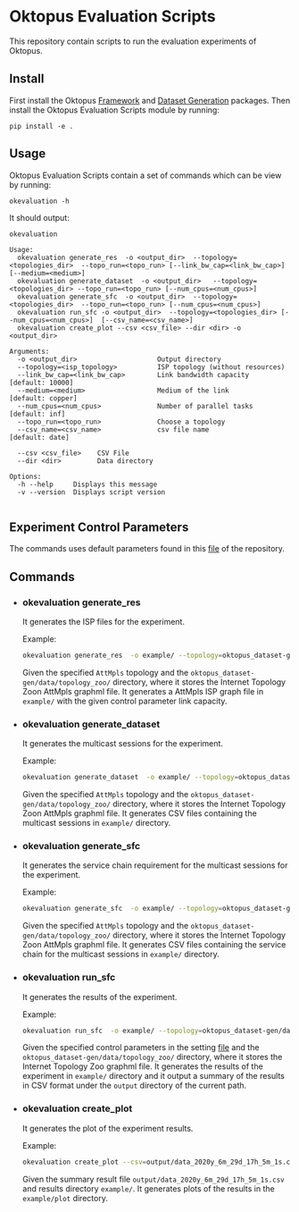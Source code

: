 # Oktopus Evaluation Scripts


This repository contain scripts to run the evaluation experiments of Oktopus.

## Install
First install the Oktopus [Framework](https://github.com/Oktopus-Multicast/oktopus_framework) and [Dataset Generation](https://github.com/Oktopus-Multicast/oktopus_dataset-gen) packages.
Then install the Oktopus Evaluation Scripts module by running:

    pip install -e .

## Usage

Oktopus Evaluation Scripts contain a set of commands which can be view by running:

    okevaluation -h

It should output:

```
okevaluation

Usage:
  okevaluation generate_res  -o <output_dir>  --topology=<topologies_dir>  --topo_run=<topo_run> [--link_bw_cap=<link_bw_cap>] [--medium=<medium>]  
  okevaluation generate_dataset  -o <output_dir>   --topology=<topologies_dir> --topo_run=<topo_run> [--num_cpus=<num_cpus>]
  okevaluation generate_sfc  -o <output_dir>  --topology=<topologies_dir>  --topo_run=<topo_run> [--num_cpus=<num_cpus>] 
  okevaluation run_sfc -o <output_dir>  --topology=<topologies_dir> [--num_cpus=<num_cpus>]  [--csv_name=<csv_name>]
  okevaluation create_plot --csv <csv_file> --dir <dir> -o <output_dir>

Arguments:
  -o <output_dir>                    Output directory                         
  --topology=<isp_topology>          ISP topology (without resources)          
  --link_bw_cap=<link_bw_cap>        Link bandwidth capacity                   [default: 10000]
  --medium=<medium>                  Medium of the link                        [default: copper]
  --num_cpus=<num_cpus>              Number of parallel tasks                  [default: inf]
  --topo_run=<topo_run>              Choose a topology                         
  --csv_name=<csv_name>              csv file name                             [default: date]
  
  --csv <csv_file>    CSV File
  --dir <dir>         Data directory
  
Options:
  -h --help     Displays this message
  -v --version  Displays script version


```

## Experiment Control Parameters

The commands uses default parameters found in this [file](https://github.com/oktopus-multicast/oktopus_eval-scripts/blob/master/okevaluation/commands/__init__.py) of the repository.

## Commands

* ###  okevaluation generate_res

   It generates the ISP files for the experiment.

   Example:

  ```bash
  okevaluation generate_res  -o example/ --topology=oktopus_dataset-gen/data/topology_zoo/ --topo_run=AttMpls
  ```

  Given the specified `AttMpls` topology and the `oktopus_dataset-gen/data/topology_zoo/` directory, where it stores the Internet Topology Zoon AttMpls graphml file. It generates a AttMpls ISP graph file in `example/` with the given control parameter link capacity.

* ###  okevaluation generate_dataset

   It generates the multicast sessions for the experiment.

   Example:

  ```bash
  okevaluation generate_dataset  -o example/ --topology=oktopus_dataset-gen/data/topology_zoo/ --topo_run=AttMpls
  ```

  Given the specified `AttMpls` topology and the `oktopus_dataset-gen/data/topology_zoo/` directory, where it stores the Internet Topology Zoon AttMpls graphml file. It generates CSV files containing the multicast sessions in `example/` directory.

* ###  okevaluation generate_sfc

   It generates the service chain requirement for the multicast sessions for the experiment.

   Example:

  ```bash
  okevaluation generate_sfc  -o example/ --topology=oktopus_dataset-gen/data/topology_zoo/ --topo_run=AttMpls
  ```

  Given the specified `AttMpls` topology and the `oktopus_dataset-gen/data/topology_zoo/` directory, where it stores the Internet Topology Zoon AttMpls graphml file. It generates CSV files containing the service chain for the multicast sessions in `example/` directory.

* ###  okevaluation run_sfc

   It generates the results of the experiment.

   Example:

  ```bash
  okevaluation run_sfc  -o example/ --topology=oktopus_dataset-gen/data/topology_zoo/
  ```

  Given the specified control parameters in the setting [file](https://github.com/oktopus-multicast/oktopus_eval-scripts/blob/master/okevaluation/commands/__init__.py) and the `oktopus_dataset-gen/data/topology_zoo/` directory, where it stores the Internet Topology Zoo graphml file. It generates the results of the experiment in `example/` directory and it output a summary of the results in CSV format under the `output` directory of the current path.

* ###  okevaluation create_plot

   It generates the plot of the experiment results.

   Example:

  ```bash
  okevaluation create_plot --csv=output/data_2020y_6m_29d_17h_5m_1s.csv --dir=example/ -o example/plot
  ```

  Given the summary result file `output/data_2020y_6m_29d_17h_5m_1s.csv` and results directory `example/`. It generates plots of the results in the `example/plot` directory.